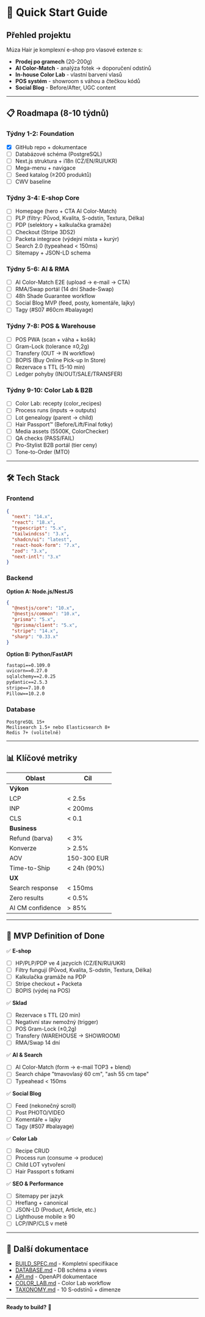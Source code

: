 # 🚀 Quick Start Guide

## Přehled projektu

Múza Hair je komplexní e-shop pro vlasové extenze s:
- **Prodej po gramech** (20-200g)
- **AI Color-Match** - analýza fotek → doporučení odstínů
- **In-house Color Lab** - vlastní barvení vlasů
- **POS systém** - showroom s váhou a čtečkou kódů
- **Social Blog** - Before/After, UGC content

---

## 📋 Roadmapa (8-10 týdnů)

### Týdny 1-2: Foundation
- [x] GitHub repo + dokumentace
- [ ] Databázové schéma (PostgreSQL)
- [ ] Next.js struktura + i18n (CZ/EN/RU/UKR)
- [ ] Mega-menu + navigace
- [ ] Seed katalog (≥200 produktů)
- [ ] CWV baseline

### Týdny 3-4: E-shop Core
- [ ] Homepage (hero + CTA AI Color-Match)
- [ ] PLP (filtry: Původ, Kvalita, S-odstín, Textura, Délka)
- [ ] PDP (selektory + kalkulačka gramáže)
- [ ] Checkout (Stripe 3DS2)
- [ ] Packeta integrace (výdejní místa + kurýr)
- [ ] Search 2.0 (typeahead < 150ms)
- [ ] Sitemapy + JSON-LD schema

### Týdny 5-6: AI & RMA
- [ ] AI Color-Match E2E (upload → e-mail → CTA)
- [ ] RMA/Swap portál (14 dní Shade-Swap)
- [ ] 48h Shade Guarantee workflow
- [ ] Social Blog MVP (feed, posty, komentáře, lajky)
- [ ] Tagy (#S07 #60cm #balayage)

### Týdny 7-8: POS & Warehouse
- [ ] POS PWA (scan + váha + košík)
- [ ] Gram-Lock (tolerance ±0,2g)
- [ ] Transfery (OUT → IN workflow)
- [ ] BOPIS (Buy Online Pick-up In Store)
- [ ] Rezervace s TTL (5-10 min)
- [ ] Ledger pohyby (IN/OUT/SALE/TRANSFER)

### Týdny 9-10: Color Lab & B2B
- [ ] Color Lab: recepty (color_recipes)
- [ ] Process runs (inputs → outputs)
- [ ] Lot genealogy (parent → child)
- [ ] Hair Passport™ (Before/Lift/Final fotky)
- [ ] Media assets (5500K, ColorChecker)
- [ ] QA checks (PASS/FAIL)
- [ ] Pro-Stylist B2B portál (tier ceny)
- [ ] Tone-to-Order (MTO)

---

## 🛠️ Tech Stack

### Frontend
```json
{
  "next": "14.x",
  "react": "18.x",
  "typescript": "5.x",
  "tailwindcss": "3.x",
  "shadcn/ui": "latest",
  "react-hook-form": "7.x",
  "zod": "3.x",
  "next-intl": "3.x"
}
```

### Backend
**Option A: Node.js/NestJS**
```json
{
  "@nestjs/core": "10.x",
  "@nestjs/common": "10.x",
  "prisma": "5.x",
  "@prisma/client": "5.x",
  "stripe": "14.x",
  "sharp": "0.33.x"
}
```

**Option B: Python/FastAPI**
```txt
fastapi==0.109.0
uvicorn==0.27.0
sqlalchemy==2.0.25
pydantic==2.5.3
stripe==7.10.0
Pillow==10.2.0
```

### Database
```
PostgreSQL 15+
Meilisearch 1.5+ nebo Elasticsearch 8+
Redis 7+ (volitelně)
```

---

## 📊 Klíčové metriky

| Oblast           | Cíl                |
|------------------|--------------------|
| **Výkon**        |                    |
| LCP              | < 2.5s             |
| INP              | < 200ms            |
| CLS              | < 0.1              |
| **Business**     |                    |
| Refund (barva)   | < 3%               |
| Konverze         | > 2.5%             |
| AOV              | 150-300 EUR        |
| Time-to-Ship     | < 24h (90%)        |
| **UX**           |                    |
| Search response  | < 150ms            |
| Zero results     | < 0.5%             |
| AI CM confidence | > 85%              |

---

## 🎯 MVP Definition of Done

✅ **E-shop**
- [ ] HP/PLP/PDP ve 4 jazycích (CZ/EN/RU/UKR)
- [ ] Filtry fungují (Původ, Kvalita, S-odstín, Textura, Délka)
- [ ] Kalkulačka gramáže na PDP
- [ ] Stripe checkout + Packeta
- [ ] BOPIS (výdej na POS)

✅ **Sklad**
- [ ] Rezervace s TTL (20 min)
- [ ] Negativní stav nemožný (trigger)
- [ ] POS Gram-Lock (±0,2g)
- [ ] Transfery (WAREHOUSE → SHOWROOM)
- [ ] RMA/Swap 14 dní

✅ **AI & Search**
- [ ] AI Color-Match (form → e-mail TOP3 + blend)
- [ ] Search chápe "tmavovlasý 60 cm", "ash 55 cm tape"
- [ ] Typeahead < 150ms

✅ **Social Blog**
- [ ] Feed (nekonečný scroll)
- [ ] Post PHOTO/VIDEO
- [ ] Komentáře + lajky
- [ ] Tagy (#S07 #balayage)

✅ **Color Lab**
- [ ] Recipe CRUD
- [ ] Process run (consume → produce)
- [ ] Child LOT vytvoření
- [ ] Hair Passport s fotkami

✅ **SEO & Performance**
- [ ] Sitemapy per jazyk
- [ ] Hreflang + canonical
- [ ] JSON-LD (Product, Article, etc.)
- [ ] Lighthouse mobile ≥ 90
- [ ] LCP/INP/CLS v metě

---

## 🔗 Další dokumentace

- [BUILD_SPEC.md](./BUILD_SPEC.md) - Kompletní specifikace
- [DATABASE.md](./DATABASE.md) - DB schéma a views
- [API.md](./API.md) - OpenAPI dokumentace
- [COLOR_LAB.md](./COLOR_LAB.md) - Color Lab workflow
- [TAXONOMY.md](./TAXONOMY.md) - 10 S-odstínů + dimenze

---

**Ready to build?** 🚀
